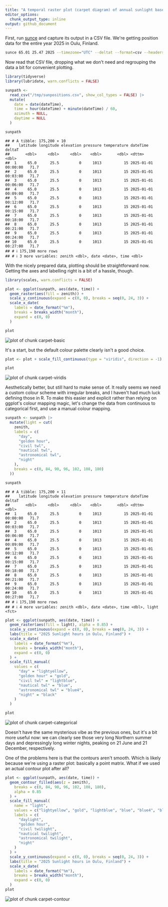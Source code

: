 ```yaml
---
title: "A temporal raster plot (carpet diagram) of annual sunlight based on sunce data"
editor_options: 
  chunk_output_type: inline
output: github_document
---
```


First, run [sunce](https://github.com/klausbrunner/sunce) and capture its output in a CSV file. We're getting position data for the entire year 2025 in Oulu, Finland. 



``` zsh
sunce 65.01 25.47 2025 --timezone="UTC" --deltat --format=csv --headers position --step=3m > /tmp/sunpositions.csv
```

Now read that CSV file, dropping what we don't need and regrouping the data a bit for convenient plotting.


``` r
library(tidyverse)
library(lubridate, warn.conflicts = FALSE)

sunpath <-
  read_csv("/tmp/sunpositions.csv", show_col_types = FALSE) |>
  mutate(
    date = date(dateTime),
    time = hour(dateTime) + minute(dateTime) / 60,
    azimuth = NULL,
    daytime = NULL
  )

sunpath
```

```
## # A tibble: 175,200 × 10
##    latitude longitude elevation pressure temperature dateTime            deltaT
##       <dbl>     <dbl>     <dbl>    <dbl>       <dbl> <dttm>               <dbl>
##  1     65.0      25.5         0     1013          15 2025-01-01 00:00:00   71.7
##  2     65.0      25.5         0     1013          15 2025-01-01 00:03:00   71.7
##  3     65.0      25.5         0     1013          15 2025-01-01 00:06:00   71.7
##  4     65.0      25.5         0     1013          15 2025-01-01 00:09:00   71.7
##  5     65.0      25.5         0     1013          15 2025-01-01 00:12:00   71.7
##  6     65.0      25.5         0     1013          15 2025-01-01 00:15:00   71.7
##  7     65.0      25.5         0     1013          15 2025-01-01 00:18:00   71.7
##  8     65.0      25.5         0     1013          15 2025-01-01 00:21:00   71.7
##  9     65.0      25.5         0     1013          15 2025-01-01 00:24:00   71.7
## 10     65.0      25.5         0     1013          15 2025-01-01 00:27:00   71.7
## # ℹ 175,190 more rows
## # ℹ 3 more variables: zenith <dbl>, date <date>, time <dbl>
```

With the nicely prepared data, plotting should be straightforward now. Getting the axes and labelling right is a bit of a hassle, though.


``` r
library(scales, warn.conflicts = FALSE)

plot <- ggplot(sunpath, aes(date, time)) +
  geom_raster(aes(fill = zenith)) +
  scale_y_continuous(expand = c(0, 0), breaks = seq(0, 24, 3)) +
  scale_x_date(
    labels = date_format("%m"),
    breaks = breaks_width("month"),
    expand = c(0, 0)
  )

plot
```

![plot of chunk carpet-basic](figure/carpet-basic-1.png)

It's a start, but the default colour palette clearly isn't a good choice.


``` r
plot <- plot + scale_fill_continuous(type = "viridis", direction = -1)

plot
```

![plot of chunk carpet-viridis](figure/carpet-viridis-1.png)

Aesthetically better, but still hard to make sense of. It really seems we need a custom colour scheme with irregular breaks, and I haven't had much luck defining those in R. To make this easier and explicit rather than relying on ggplot's colour mapping magic, let's change the data from continuous to categorical first, and use a manual colour mapping.



``` r
sunpath <- sunpath |>
  mutate(light = cut(
    zenith,
    labels = c(
      "day",
      "golden hour",
      "civil twl",
      "nautical twl",
      "astronomical twl",
      "night"
    ),
    breaks = c(0, 84, 90, 96, 102, 108, 180)
  ))

sunpath
```

```
## # A tibble: 175,200 × 11
##    latitude longitude elevation pressure temperature dateTime            deltaT
##       <dbl>     <dbl>     <dbl>    <dbl>       <dbl> <dttm>               <dbl>
##  1     65.0      25.5         0     1013          15 2025-01-01 00:00:00   71.7
##  2     65.0      25.5         0     1013          15 2025-01-01 00:03:00   71.7
##  3     65.0      25.5         0     1013          15 2025-01-01 00:06:00   71.7
##  4     65.0      25.5         0     1013          15 2025-01-01 00:09:00   71.7
##  5     65.0      25.5         0     1013          15 2025-01-01 00:12:00   71.7
##  6     65.0      25.5         0     1013          15 2025-01-01 00:15:00   71.7
##  7     65.0      25.5         0     1013          15 2025-01-01 00:18:00   71.7
##  8     65.0      25.5         0     1013          15 2025-01-01 00:21:00   71.7
##  9     65.0      25.5         0     1013          15 2025-01-01 00:24:00   71.7
## 10     65.0      25.5         0     1013          15 2025-01-01 00:27:00   71.7
## # ℹ 175,190 more rows
## # ℹ 4 more variables: zenith <dbl>, date <date>, time <dbl>, light <fct>
```

``` r
plot <- ggplot(sunpath, aes(date, time)) +
  geom_raster(aes(fill = light), alpha = 0.85) +
  scale_y_continuous(expand = c(0, 0), breaks = seq(0, 24, 3)) +
  labs(title = "2025 Sunlight hours in Oulu, Finland") +
  scale_x_date(
    labels = date_format("%m"),
    breaks = breaks_width("month"),
    expand = c(0, 0)
  ) +
  scale_fill_manual(
    values = c(
      "day" = "lightyellow",
      "golden hour" = "gold",
      "civil twl" = "lightblue",
      "nautical twl" = "blue",
      "astronomical twl" = "blue4",
      "night" = "black"
    )
  )

plot
```

![plot of chunk carpet-categorical](figure/carpet-categorical-1.png)

Doesn't have the same mysterious vibe as the previous ones, but it's a bit more useful now: we can clearly see those very long Northern summer days and depressingly long winter nights, peaking on 21 June and 21 December, respectively. 

One of the problems here is that the contours aren't smooth. Which is likely because we're using a raster plot: basically a point matrix. What if we used an actual contour plot after all?


``` r
plot <- ggplot(sunpath, aes(date, time)) +
  geom_contour_filled(aes(z = zenith),
    breaks = c(0, 84, 90, 96, 102, 108, 180),
    alpha = 0.85
  ) +
  scale_fill_manual(
    name = "light",
    values = c("lightyellow", "gold", "lightblue", "blue", "blue4", "black"),
    labels = c(
      "daylight",
      "golden hour",
      "civil twilight",
      "nautical twilight",
      "astronomical twilight",
      "night"
    )
  ) +
  scale_y_continuous(expand = c(0, 0), breaks = seq(0, 24, 3)) +
  labs(title = "2025 Sunlight hours in Oulu, Finland") +
  scale_x_date(
    labels = date_format("%m"),
    breaks = breaks_width("month"),
    expand = c(0, 0)
  )
plot
```

![plot of chunk carpet-contour](figure/carpet-contour-1.png)

